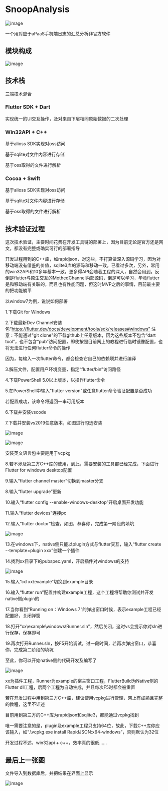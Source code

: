 # SnoopAnalysis

![image](95259301.jpg)

一个用对应于aPaaS手机端日志的汇总分析非官方软件

## 模块构成

![image](d7706409c16a0ead8a6b9b9ef0f08e3.png)

## 技术栈

三端技术混合

### Flutter SDK + Dart

实现统一的UI交互操作，及对来自下层相同原始数据的二次处理

### Win32API + C++

基于alioss SDK实现对oss访问

基于sqlite对文件内容进行存储

基于oss取得的文件进行解析

### Cocoa + Swift

基于alioss SDK实现对oss访问

基于sqlite对文件内容进行存储

基于oss取得的文件进行解析

## 技术验证过程

这次技术验证，主要时间花费在开发工具链的部署上，因为目前无论是官方还是网文，都没有完整或确实可行的部署指导

开发过程用到的C++库，如rapidjson，对这些，不打算做深入源码学习，因为对移动端没有借鉴的价值，sqlite3库的源码和移动一致，已看过多次，另外，常用的win32API和10多年基本一致，更多得API会随着工程的深入，自然会用到。反倒是flutter与原生交互的MothedChannel内部源码，倒是可以学习，毕竟flutter是和移动端有关联的，而且也有性能问题，但这时MVP之后的事情，目前最主要的把功能躺平

以window7为例，说说如何部署

1.下载Git for Windows

2.下载最新Dev Channel安装包“https://flutter.dev/docs/development/tools/sdk/releases#windows”
注意：不能通过"git clone"的下载github上任意版本，因为这些版本不包含“dart tool”，也不包含“pub”访问配置，即使按照目前网上的教程进行临时镜像配置，也将无法进行任何flutter命令的操作

因为，每输入一次flutter命令，都会检查它自己的依赖项并进行编译

3.解压文件，配置用户环境变量，指定“flutter/bin”访问路径

4.下载PowerShell 5.0以上版本，以操作flutter命令

5.在PowerShell中输入"flutter version"或任意flutter命令验证配置是否成功

若配置成功，该命令将返回一串可用版本

6.下载并安装vscode

7.下载并安装vs2019任意版本，如图进行勾选安装

![image](1587801015(1).png)

![image](1587801222(1).png)

安装英文语言包主要是用于vcpkg

8.若不涉及第三方C++库的使用，到此，需要安装的工具都已经完成，下面进行Flutter for windows desktop配置

9.输入“flutter channel master”切换到master分支

8.输入“flutter upgrade”更新

10.输入“flutter config --enable-windows-desktop”开启桌面开发功能

11.输入“flutter devices”连接pc

12.输入“flutter doctor”检查，如图，恭喜你，完成第一阶段的填坑

![image](1587802375(1).png)

13.在windows下，native侧只能以plugin方式与flutter交互，输入“flutter create --template=plugin xxx”创建一个插件

14.找到xx目录下的pubspec.yaml，开启插件对windows的支持

![image](1587810509(1).png)

15.输入“cd xx\example”切换到example目录

16.输入“flutter run”配置并构建example工程，这个工程将帮助你测试并开发native侧plugin的

17.当你看到“Running on：Windows 7”的弹出窗口时候，表示example工程已经配置好，关闭弹窗

18.打开“xx\example\windows\Runner.sln”，然后关闭，这时vs会提示你对sln进行保存，保存即可

19.再次打开Runner.sln，按F5开始调试，过一段时间，若再次弹出窗口，恭喜你，完成第二阶段的填坑

至此，你可以开始native侧的代码开发及编写了

![image](1587811443(1).png)

xx为插件工程，Runner为example的宿主窗口工程，FlutterBuild为Native侧的Flutter dll工程，后两个工程为自动生成，并且每次F5时都会被重置

若在开发过程中用到第三方C++库，建议使用vcpkg进行管理，网上有成熟且完整的教程，这里不详述

目前用到第三方的C++库为rapidjson和sqlite3，都能通过vcpkg找到

唯一需要注意的是，plugin及example工程只支持64位，故此，下载C++库你应该输入，如“.\vcpkg.exe install RapidJSON:x64-windows”，否则默认为32位

开发过程不述，win32api + c++，效率真的很低……

## 最后上一张图

文件导入到数据库后，并把结果在界面上显示

![image](1587813039(1).png)